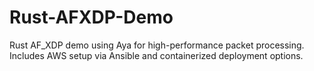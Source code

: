# Rust-AFXDP-Demo
Rust AF_XDP demo using Aya for high-performance packet processing. Includes AWS setup via Ansible and containerized deployment options.
